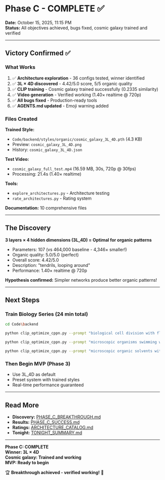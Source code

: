 # Phase C - COMPLETE ✅

**Date:** October 15, 2025, 11:15 PM  
**Status:** All objectives achieved, bugs fixed, cosmic galaxy trained and verified

---

## Victory Confirmed ✅

### What Works

1. ✅ **Architecture exploration** - 36 configs tested, winner identified
2. ✅ **3L × 4D discovered** - 4.42/5.0 score, 5/5 organic quality
3. ✅ **CLIP training** - Cosmic galaxy trained successfully (0.2335 similarity)
4. ✅ **Video generation** - Verified working (1.40× realtime @ 720p)
5. ✅ **All bugs fixed** - Production-ready tools
6. ✅ **AGENTS.md updated** - Emoji warning added

### Files Created

**Trained Style:**
- `Code/backend/styles/organic/cosmic_galaxy_3L_4D.pth` (4.3 KB)
- Preview: `cosmic_galaxy_3L_4D.png`
- History: `cosmic_galaxy_3L_4D.json`

**Test Video:**
- `cosmic_galaxy_full_test.mp4` (16.59 MB, 30s, 720p @ 30fps)
- Processing: 21.4s (1.40× realtime)

**Tools:**
- `explore_architectures.py` - Architecture testing
- `rate_architectures.py` - Rating system

**Documentation:** 10 comprehensive files

---

## The Discovery

**3 layers × 4 hidden dimensions (3L_4D) = Optimal for organic patterns**

- Parameters: 107 (vs 464,000 baseline - 4,346× smaller!)
- Organic quality: 5.0/5.0 (perfect)
- Overall score: 4.42/5.0
- Description: "tendrils, looping around"
- Performance: 1.40× realtime @ 720p

**Hypothesis confirmed:** Simpler networks produce better organic patterns!

---

## Next Steps

### Train Biology Series (24 min total)

```bash
cd Code\backend

python clip_optimize_cppn.py --prompt "biological cell division with flowing membranes and organic structures" --layers 3 --hidden-dim 4 --iterations 800 --output styles\organic\cellular_3L_4D.pth

python clip_optimize_cppn.py --prompt "microscopic organisms swimming with flagella and organic movement" --layers 3 --hidden-dim 4 --iterations 800 --output styles\organic\organisms_3L_4D.pth

python clip_optimize_cppn.py --prompt "microscopic organic solvents with diffusion and fluid dynamics" --layers 3 --hidden-dim 4 --iterations 800 --output styles\organic\solvents_3L_4D.pth
```

### Then Begin MVP (Phase 3)

- Use 3L_4D as default
- Preset system with trained styles
- Real-time performance guaranteed

---

## Read More

- **Discovery:** [PHASE_C_BREAKTHROUGH.md](./Phase2-POC/PHASE_C_BREAKTHROUGH.md)
- **Results:** [PHASE_C_SUCCESS.md](./Phase2-POC/PHASE_C_SUCCESS.md)
- **Ratings:** [ARCHITECTURE_CATALOG.md](./Phase2-POC/ARCHITECTURE_CATALOG.md)
- **Tonight:** [TONIGHT_SUMMARY.md](./TONIGHT_SUMMARY.md)

---

**Phase C: COMPLETE**  
**Winner: 3L × 4D**  
**Cosmic galaxy: Trained and working**  
**MVP: Ready to begin**

🏆 **Breakthrough achieved - verified working!** 🌌






